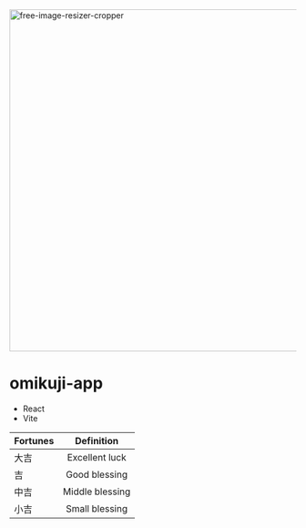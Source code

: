 <img width="600" alt="free-image-resizer-cropper" src="https://user-images.githubusercontent.com/88697509/223500126-c9f7fccf-ebb4-4815-956b-5d97769cf0ea.png">

# omikuji-app

- React
- Vite

| Fortunes |   Definition    |
| -------- | :-------------: |
| 大吉　   | Excellent luck  |
| 吉　　   |  Good blessing  |
| 中吉　   | Middle blessing |
| 小吉　   | Small blessing  |
